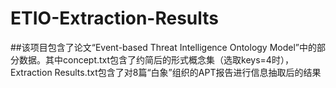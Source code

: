 # ETIO-Extraction-Results
##该项目包含了论文“Event-based Threat Intelligence Ontology Model”中的部分数据。其中concept.txt包含了约简后的形式概念集（选取keys=4时），Extraction Results.txt包含了对8篇“白象”组织的APT报告进行信息抽取后的结果
